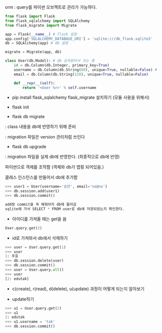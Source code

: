 orm : query를 파이썬 오브젝트로 관리가 가능하다.

```python
from flask import Flask
from flask_sqlalchemy import SQLAlchemy
from flask_migrate import Migrate

app = Flask(__name__) # flask 설정
app.config['SQLALCHEMY_DATABASE_URI'] = 'sqlite:///db_flask.sqlite3'
db = SQLAlchemy(app) # db 설정

migrate = Migrate(app, db)

class User(db.Model): # db 상속받아서 쓰는 중
    id = db.Column(db.Integer, primary_key=True)
    username = db.Column(db.String(80), unique=True, nullable=False) # not null 조건
    email = db.Column(db.String(120), unique=True, nullable=False)

    def __repr__(self):
        return '<User %r>' % self.username
```



* pip install flask_sqlalchemy flask_migrate 설치하기 (모듈 사용을 위해서)

* flask init

* flask db migrate

: class 내용을 db에 반영하기 위해 준비

: migration 파일은 version 관리처럼 쓰인다



*  flask db upgrade

: migration 파일을 실제 db에 반영한다. (최종적으로  db에 반영)



파이썬으로 객체를 조작함 (객체와 db가 맵핑 되어있음.)

클래스 인스턴스를 만들어서 db에 추가함

```python
>>> user1 = User(username='승만', email='no@no')
>>> db.session.add(user1)
>>> db.session.commit()

add랑 commit을 꼭 해줘야지 db에 들어감
sqlite에 가서 SELECT * FROM user로 db에 저장되었는지 확인한다.
```



* 아이디를 가져올 때는 get을 씀

```python
User.query.get(2)
```



* id로 가져와서 db에서 삭제하기

```python
>>> user = User.query.get(1)
>>> user
1: 주호
>>> db.session.delete(user)
>>> db.session.commit()
>>> user = User.query.all()
>>> user
[2: edutak]
```



* c(create), r(read), d(delete), u(update) 과정이 어떻게 되는지 알아보기



* update하기

```python
>>> u1 = User.query.get(2)
>>> u1
2: edutak
>>> u1.username = 'tak'
>>> db.session.commit()
```

